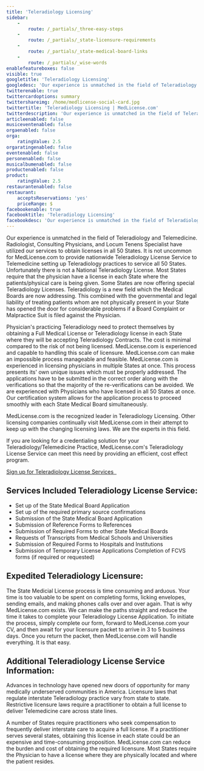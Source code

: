 ```yaml
---
title: 'Teleradiology Licensing'
sidebar:
    -
        route: /_partials/_three-easy-steps
    -
        route: /_partials/_state-licensure-requirements
    -
        route: /_partials/_state-medical-board-links
    -
        route: /_partials/_wise-words
enablefeatureboxes: false
visible: true
googletitle: 'Teleradiology Licensing'
googledesc: 'Our experience is unmatched in the field of Teleradiology and Telemedicine. Radiologist, Consulting Physicians, and Locum Tenens Specialist have utilized our services to obtain licenses in all 50 States. '
twitterenable: true
twittercardoptions: summary
twittershareimg: /home/medlicense-social-card.jpg
twittertitle: 'Teleradiology Licensing | MedLicense.com'
twitterdescription: 'Our experience is unmatched in the field of Teleradiology and Telemedicine. Radiologist, Consulting Physicians, and Locum Tenens Specialist have utilized our services to obtain licenses in all 50 States. '
articleenabled: false
musiceventenabled: false
orgaenabled: false
orga:
    ratingValue: 2.5
orgaratingenabled: false
eventenabled: false
personenabled: false
musicalbumenabled: false
productenabled: false
product:
    ratingValue: 2.5
restaurantenabled: false
restaurant:
    acceptsReservations: 'yes'
    priceRange: $
facebookenable: true
facebooktitle: 'Teleradiology Licensing'
facebookdesc: 'Our experience is unmatched in the field of Teleradiology and Telemedicine. Radiologist, Consulting Physicians, and Locum Tenens Specialist have utilized our services to obtain licenses in all 50 States. '
---
```


<p>Our experience is unmatched in the field of Teleradiology and Telemedicine. Radiologist, Consulting Physicians, and Locum Tenens Specialist have utilized our services to obtain licenses in all 50 States. It is not uncommon for MedLicense.com to provide nationwide Teleradiology License Service to Telemedicine setting up Teleradiology practices to service all 50 States. Unfortunately there is not a National Teleradiology License. Most States require that the physician have a license in each State where the patients/physical care is being given. Some States are now offering special Teleradiology Licenses. Teleradiology is a new field which the Medical Boards are now addressing. This combined with the governmental and legal liability of treating patients whom are not physically present in your State has opened the door for considerable problems if a Board Complaint or Malpractice Suit is filed against the Physician.</p>
<p>Physician's practicing Teleradiology need to protect themselves by obtaining a Full Medical License or Teleradiology license in each State where they will be accepting Teleradiology Contracts. The cost is minimal compared to the risk of not being licensed. MedLicense.com is experienced and capable to handling this scale of licensure. MedLicense.com can make an impossible process manageable and feasible. MedLicense.com is experienced in licensing physicians in multiple States at once. This process presents its' own unique issues which must be properly addressed. The applications have to be submitted in the correct order along with the verifications so that the majority of the re-verifications can be avoided. We are experienced with Physicians who have licensed in all 50 States at once. Our certification system allows for the application process to proceed smoothly with each State Medical Board simultaneously.</p>
<p>MedLicense.com is the recognized leader in Teleradiology Licensing. Other licensing companies continually visit MedLicense.com in their attempt to keep up with the changing licensing laws. We are the experts in this field.</p>
<p>If you are looking for a credentialing solution for your Teleradiology/Telemedicine Practice, MedLicense.com's Teleradiology License Service can meet this need by providing an efficient, cost effect program.</p>
<p><a class="btn btn-secondary" href="../../pricing">Sign up for Teleradiology License Services <em class="fa fa-sm fa-play" aria-hidden="true">&nbsp;</em></a>&nbsp;</p>
<h2 id="mcetoc_1ceca4gqa0">Services Included Teleradiology License Service:</h2>
<ul>
<li>Set up of the State Medical Board Application</li>
<li>Set up of the required primary source confirmations</li>
<li>Submission of the State Medical Board Application</li>
<li>Submission of Reference Forms to References</li>
<li>Submission of Required Forms to other State Medical Boards</li>
<li>Requests of Transcripts from Medical Schools and Universities</li>
<li>Submission of Required Forms to Hospitals and Institutions</li>
<li>Submission of Temporary License Applications Completion of FCVS forms (if required or requested)</li>
</ul>
<h2 id="mcetoc_1ceca4gqa1">Expedited Teleradiology Licensure:</h2>
<p>The State Medicial License process is time consuming and arduous. Your time is too valuable to be spent on completing forms, licking envelopes, sending emails, and making phones calls over and over again. That is why MedLicense.com exists. We can make the paths straight and reduce the time it takes to complete your Teleradiology License Application. To initiate the process, simply complete our form, forward to MedLicense.com your CV, and then await for your licensure packet to arrive in 3 to 5 business days. Once you return the packet, then MedLicense.com will handle everything. It is that easy.</p>
<h2 id="mcetoc_1ceca4gqa2">Additional Teleradiology License Service Information:</h2>
<p>Advances in technology have opened new doors of opportunity for many medically underserved communities in America. Licensure laws that regulate interstate Teleradiology practice vary from state to state. Restrictive licensure laws require a practitioner to obtain a full license to deliver Telemedicine care across state lines.</p>
<p>A number of States require practitioners who seek compensation to frequently deliver interstate care to acquire a full license. If a practitioner serves several states, obtaining this license in each state could be an expensive and time-consuming proposition. MedLicense.com can reduce the burden and cost of obtaining the required licensure. Most States require the Physician to have a license where they are physically located and where the patient resides.</p>